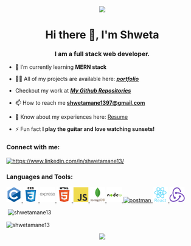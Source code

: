 
<div align="center" ><img src="https://i.imgur.com/wHd6GgG.png"/></div>

<h1 align="center">Hi there 👋, I'm Shweta</h1>
<h3 align="center">I am a full stack web developer.</h3>

- 🌱 I’m currently learning **MERN stack**

- 👨‍💻 All of my projects are available here: ***[portfolio](https://shwetamane13.github.io/my-portfolio/)*** 

- Checkout my work at ***[My Github Repositories](https://github.com/ShwetaMane13?tab=repositories)***

- 📫 How to reach me **shwetamane1397@gmail.com**

- 📄 Know about my experiences here: [Resume](https://drive.google.com/file/d/1pryB4OVnY9s_jh0fBb_0BDre-OXiEkeP/view?usp=sharing)

- ⚡ Fun fact **I play the guitar and love watching sunsets!**

<h3 align="left">Connect with me:</h3>
<p align="left">
<a href="https://linkedin.com/in/https://www.linkedin.com/in/shwetamane13/" target="blank"><img align="center" src="https://raw.githubusercontent.com/rahuldkjain/github-profile-readme-generator/master/src/images/icons/Social/linked-in-alt.svg" alt="https://www.linkedin.com/in/shwetamane13/" height="30" width="40" /></a>
</p>

<h3 align="left">Languages and Tools:</h3>

<p align="left"> <a href="https://www.cprogramming.com/" target="_blank" rel="noreferrer"> <img src="https://raw.githubusercontent.com/devicons/devicon/master/icons/c/c-original.svg" alt="c" width="40" height="40"/> </a> <a href="https://www.w3schools.com/css/" target="_blank" rel="noreferrer"> <img src="https://raw.githubusercontent.com/devicons/devicon/master/icons/css3/css3-original-wordmark.svg" alt="css3" width="40" height="40"/> </a> <a href="https://expressjs.com" target="_blank" rel="noreferrer"> <img src="https://raw.githubusercontent.com/devicons/devicon/master/icons/express/express-original-wordmark.svg" alt="express" width="40" height="40"/> </a> <a href="https://www.w3.org/html/" target="_blank" rel="noreferrer"> <img src="https://raw.githubusercontent.com/devicons/devicon/master/icons/html5/html5-original-wordmark.svg" alt="html5" width="40" height="40"/> </a> <a href="https://developer.mozilla.org/en-US/docs/Web/JavaScript" target="_blank" rel="noreferrer"> <img src="https://raw.githubusercontent.com/devicons/devicon/master/icons/javascript/javascript-original.svg" alt="javascript" width="40" height="40"/> </a> <a href="https://www.mongodb.com/" target="_blank" rel="noreferrer"> <img src="https://raw.githubusercontent.com/devicons/devicon/master/icons/mongodb/mongodb-original-wordmark.svg" alt="mongodb" width="40" height="40"/> </a> <a href="https://nodejs.org" target="_blank" rel="noreferrer"> <img src="https://raw.githubusercontent.com/devicons/devicon/master/icons/nodejs/nodejs-original-wordmark.svg" alt="nodejs" width="40" height="40"/> </a> <a href="https://postman.com" target="_blank" rel="noreferrer"> <img src="https://www.vectorlogo.zone/logos/getpostman/getpostman-icon.svg" alt="postman" width="40" height="40"/> </a> <a href="https://reactjs.org/" target="_blank" rel="noreferrer"> <img src="https://raw.githubusercontent.com/devicons/devicon/master/icons/react/react-original-wordmark.svg" alt="react" width="40" height="40"/> </a> <a href="https://redux.js.org" target="_blank" rel="noreferrer"> <img src="https://raw.githubusercontent.com/devicons/devicon/master/icons/redux/redux-original.svg" alt="redux" width="40" height="40"/> </a> </p>

<p>&nbsp;<img align="center" src="https://github-readme-stats.vercel.app/api?username=shwetamane13&show_icons=true&locale=en" alt="shwetamane13" /></p>

<p><img align="center" src="https://github-readme-streak-stats.herokuapp.com/?user=shwetamane13&" alt="shwetamane13" /></p>



<!-- ### Hi there 👋 -->

<!--
**ShwetaMane13/ShwetaMane13** is a ✨ _special_ ✨ repository because its `README.md` (this file) appears on your GitHub profile.

Here are some ideas to get you started:

- 🔭 I’m currently working on ...
- 🌱 I’m currently learning ...
- 👯 I’m looking to collaborate on ...
- 🤔 I’m looking for help with ...
- 💬 Ask me about ...
- 📫 How to reach me: ...
- 😄 Pronouns: ...
- ⚡ Fun fact: ...
-->
<!-- <h1 align="center">Hey there <img src="https://raw.githubusercontent.com/MartinHeinz/MartinHeinz/master/wave.gif" width="30px">, I am Shweta Mane </h1>
<h3 align="center">A young and enthusiastic MERN Stack Developer.</h3> -->
<!-- 
<div align="center" ><img src="https://static.vecteezy.com/system/resources/thumbnails/000/227/854/small/female-developer-vector.jpg"/></div> -->

<!-- ## 🙋‍♂️ About Me

- I’m a student pursuing **Full Stack Web Development** at **[Masai School](https://www.masaischool.com/)**

- Looking forward to lauching my career as an **SDE**

- 👨‍💻 All of my projects are available at ***[My Github Repositories](https://github.com/ShwetaMane13?tab=repositories)***

- 📫 Reach out to me at ***shwetamane1397@gmail.com*** -->

<!-- - Check out my ***[portfolio](https://shwetamane13.github.io/Portfolio/index.html)*** -->

<!-- ## 🚀 Languages and Tools:

<a href="https://www.w3.org/html/" target="_blank"> <img src="https://raw.githubusercontent.com/devicons/devicon/master/icons/html5/html5-original-wordmark.svg" alt="html5" width="40" height="40"/> </a> </a> <a href="https://www.w3schools.com/css/" target="_blank"> <img src="https://raw.githubusercontent.com/devicons/devicon/master/icons/css3/css3-original-wordmark.svg" alt="css3" width="40" height="40"/> </a> <a href="https://developer.mozilla.org/en-US/docs/Web/JavaScript" target="_blank"> <img src="https://raw.githubusercontent.com/devicons/devicon/master/icons/javascript/javascript-original.svg" alt="javascript" width="30" height="30"/> </a>
<a href="https://expressjs.com" target="_blank"> <img src="https://raw.githubusercontent.com/devicons/devicon/master/icons/express/express-original-wordmark.svg" alt="express" width="50" height="40"/> </a> <a href="https://git-scm.com/" target="_blank"> <img src="https://www.vectorlogo.zone/logos/git-scm/git-scm-icon.svg" alt="git" width="35" height="35"/> </a>  <a href="https://www.mongodb.com/" target="_blank"> <img src="https://raw.githubusercontent.com/devicons/devicon/master/icons/mongodb/mongodb-original-wordmark.svg" alt="mongodb" width="40" height="35"/> <a href="https://nodejs.org" target="_blank"> <img src="https://raw.githubusercontent.com/devicons/devicon/master/icons/nodejs/nodejs-original-wordmark.svg" alt="nodejs" width="50" height="40"/> </a> <a href="https://postman.com" target="_blank"> <img src="https://www.vectorlogo.zone/logos/getpostman/getpostman-icon.svg" alt="postman" width="35" height="35"/> </a> <a href="https://reactjs.org/" target="_blank"> <img src="https://raw.githubusercontent.com/devicons/devicon/master/icons/react/react-original-wordmark.svg" alt="react" width="40" height="35"/> </a> <a href="https://redux.js.org" target="_blank"> <img src="https://raw.githubusercontent.com/devicons/devicon/master/icons/redux/redux-original.svg" alt="redux" width="35" height="35"/> </a> <a href="https://tailwindcss.com/" target="_blank"> <img src="https://www.vectorlogo.zone/logos/tailwindcss/tailwindcss-icon.svg" alt="tailwind" width="35" height="35" margin="5px"/> </a> -->

<!-- ## Connect with me:
<p align="left">
<a href = "https://www.linkedin.com/in/shweta-mane-7b32a1150/"><img src="https://img.icons8.com/fluent/40/000000/linkedin.png"/></a>
<!-- <a href = "https://medium.com/@renukaprasad.kb"><img src="https://img.icons8.com/fluency/40/000000/medium-logo.png"/></a> </p>  -->



<!-- ## ❤ Views and Followers
<a href="https://github.com/Renukote/github-profile-views-counter">
    <img src="https://komarev.com/ghpvc/?username=Renukote">
</a>
<a href="https://github.com/Renukote?tab=followers"><img src="https://img.shields.io/github/followers/Renukote?label=Followers&style=social" alt="GitHub Badge"></a>
 -->
<p align="center">
  <img  src="https://raw.githubusercontent.com/Trilokia/Trilokia/379277808c61ef204768a61bbc5d25bc7798ccf1/bottom_header.svg">
  </p>
